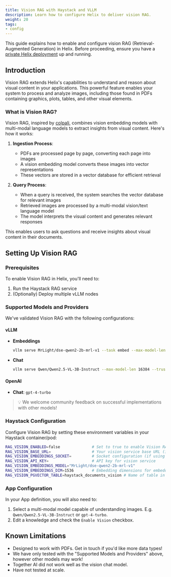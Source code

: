 ```yaml
---
title: Vision RAG with Haystack and VLLM
description: Learn how to configure Helix to deliver vision RAG.
weight: 20
tags:
- config
---
```


This guide explains how to enable and configure vision RAG (Retrieval-Augmented Generation) in Helix. Before proceeding, ensure you have a [private Helix deployment](helix/private-deployment/_index.md) up and running.

## Introduction

Vision RAG extends Helix's capabilities to understand and reason about visual content in your applications. This powerful feature enables your system to process and analyze images, including those found in PDFs containing graphics, plots, tables, and other visual elements.

### What is Vision RAG?

Vision RAG, inspired by [colpali](https://github.com/illuin-tech/colpali), combines vision embedding models with multi-modal language models to extract insights from visual content. Here's how it works:

1. **Ingestion Process**:
   - PDFs are processed page by page, converting each page into images
   - A vision embedding model converts these images into vector representations
   - These vectors are stored in a vector database for efficient retrieval

2. **Query Process**:
   - When a query is received, the system searches the vector database for relevant images
   - Retrieved images are processed by a multi-modal vision/text language model
   - The model interprets the visual content and generates relevant responses

This enables users to ask questions and receive insights about visual content in their documents.

## Setting Up Vision RAG

### Prerequisites

To enable Vision RAG in Helix, you'll need to:

1. Run the Haystack RAG service
2. (Optionally) Deploy multiple vLLM nodes

### Supported Models and Providers

We've validated Vision RAG with the following configurations:

#### vLLM

- **Embeddings**

  ```bash
  vllm serve MrLight/dse-qwen2-2b-mrl-v1 --task embed --max-model-len 8192 --trust-remote-code --chat-template examples/template_dse_qwen2_vl.jinja
  ```

- **Chat**

  ```bash
  vllm serve Qwen/Qwen2.5-VL-3B-Instruct --max-model-len 16384 --trust-remote-code --limit-mm-per-prompt image=10
  ```

#### OpenAI

- **Chat**: `gpt-4-turbo`

> 💡 We welcome community feedback on successful implementations with other models!

### Haystack Configuration

Configure Vision RAG by setting these environment variables in your Haystack container/pod:

```bash
RAG_VISION_ENABLED=false              # Set to true to enable Vision RAG
RAG_VISION_BASE_URL=                  # Your vision service base URL (if not using a socket)
RAG_VISION_EMBEDDINGS_SOCKET=         # Socket configuration (if using a socket)
RAG_VISION_API_KEY=                   # API key for vision service
RAG_VISION_EMBEDDINGS_MODEL="MrLight/dse-qwen2-2b-mrl-v1"
RAG_VISION_EMBEDDINGS_DIM=1536        # Embedding dimensions for embedding model
RAG_VISION_PGVECTOR_TABLE=haystack_documents_vision # Name of table in pgvector
```

### App Configuration

In your App definition, you will also need to:

1. Select a multi-modal model capable of understanding images. E.g. `Qwen/Qwen2.5-VL-3B-Instruct` or `gpt-4-turbo`.
2. Edit a knowledge and check the `Enable Vision` checkbox.

## Known Limitations

- Designed to work with PDFs. Get in touch if you'd like more data types!
- We have only tested with the "Supported Models and Providers" above, however other models may work!
- Together AI did not work well as the vision chat model.
- Have not tested at scale.
